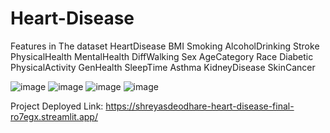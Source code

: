# Heart-Disease


Features in The dataset 
HeartDisease 
BMI
Smoking 
AlcoholDrinking 
Stroke
PhysicalHealth
MentalHealth
DiffWalking 
Sex 
AgeCategory
Race 
Diabetic 
PhysicalActivity 
GenHealth 
SleepTime
Asthma 
KidneyDisease 
SkinCancer




![image](https://user-images.githubusercontent.com/67466611/177272741-b56dbe43-164e-4f46-ad03-811cf9bf329a.png)
![image](https://user-images.githubusercontent.com/67466611/177272839-f980d3b5-c367-4bc8-8487-1ffb40a1ef6b.png)
![image](https://user-images.githubusercontent.com/67466611/177272925-bf0daa29-88ae-4f83-887d-1a66cc06681d.png)
![image](https://user-images.githubusercontent.com/67466611/177272983-9d265863-b58e-4b45-b6dc-82b6c1bcf06a.png)



Project Deployed Link: https://shreyasdeodhare-heart-disease-final-ro7egx.streamlit.app/
